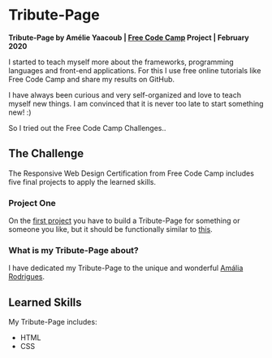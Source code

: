# Tribute-Page

**Tribute-Page by Amélie Yaacoub | [Free Code Camp](https://www.freecodecamp.org/) Project | February 2020**

I started to teach myself more about the frameworks, programming languages and front-end applications.
For this I use free online tutorials like Free Code Camp and share my results on GitHub.

I have always been curious and very self-organized and love to teach myself new things. I am convinced that it is never too late to start something new! :)

So I tried out the Free Code Camp Challenges..

## The Challenge
The Responsive Web Design Certification from Free Code Camp includes five final projects to apply the learned skills.
### Project One
On the [first project](https://www.freecodecamp.org/learn/responsive-web-design/responsive-web-design-projects/build-a-tribute-page) you have to build a Tribute-Page for something or someone you like, but it should be functionally similar to [this](https://codepen.io/freeCodeCamp/full/zNqgVx).

### What is my Tribute-Page about?
I have dedicated my Tribute-Page to the unique and wonderful [Amália Rodrigues](https://en.wikipedia.org/wiki/Am%C3%A1lia_Rodrigues).

## Learned Skills

My Tribute-Page includes:

- HTML
- CSS
